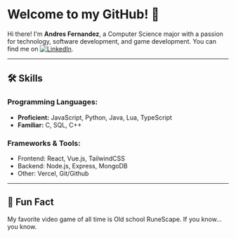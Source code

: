 # Welcome to my GitHub! 🚀

Hi there! I'm **Andres Fernandez**, a Computer Science major with a passion for technology, software development, and game development. You can find me on [![LinkedIn](https://raw.githubusercontent.com/MartinHeinz/MartinHeinz/master/linkedin-3-16.png)](https://www.linkedin.com/in/andresdfernandez/).


---

## 🛠 Skills

### Programming Languages:
- **Proficient:** JavaScript, Python, Java, Lua, TypeScript
- **Familiar:** C, SQL, C++

### Frameworks & Tools:
- Frontend: React, Vue.js, TailwindCSS
- Backend: Node.js, Express, MongoDB
- Other: Vercel, Git/Github
  
---

## 📝 Fun Fact
My favorite video game of all time is Old school RuneScape. If you know... you know.

